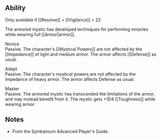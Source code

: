 ## Ability
Only available if [[Resolve]] + [[Vigilance]] > 22

The armored mystic has developed techniques for performing miracles while wearing full [[Armor|armor]].

Novice<br>Passive. The character's [[Mystical Powers]] are not affected by the [[Impedance]] of light and medium armor. The armor affects [[Defense]] as usual.

Adept<br>Passive. The character's mystical powers are not affected by the Impedance of heavy armor. The armor affects Defense as usual.

Master<br>Passive. The armored mystic has transcended the limitations of the armor, and may instead benefit from it. The mystic gets +1D4 [[Toughness]] while wearing armor.
## Notes
* From the Symbaroum Advanced Player's Guide.